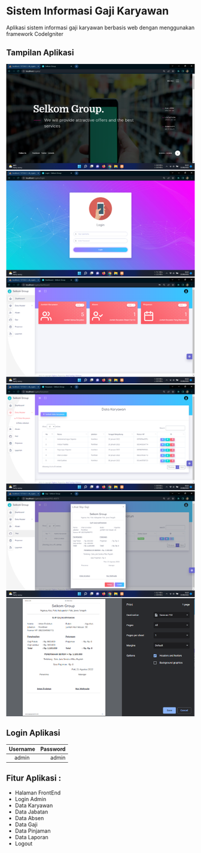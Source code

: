 # Sistem Informasi Gaji Karyawan
Aplikasi sistem informasi gaji karyawan berbasis web dengan menggunakan framework CodeIgniter

## Tampilan Aplikasi
![ss](assets/ss1.png)
![ss](assets/ss2.png)
![ss](assets/ss3.png)
![ss](assets/ss4.png)
![ss](assets/ss5.png)
![ss](assets/ss6.png)

## Login Aplikasi
| Username | Password |
|:--------:|---------:|
|  admin   |  admin   |

## Fitur Aplikasi :
- Halaman FrontEnd
- Login Admin
- Data Karyawan
- Data Jabatan
- Data Absen
- Data Gaji
- Data Pinjaman
- Data Laporan
- Logout
